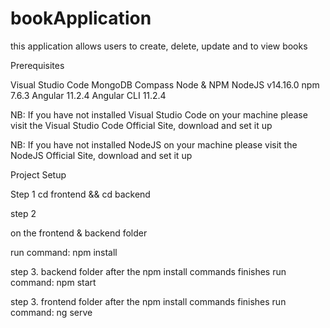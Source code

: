 # bookApplication
this application allows users to create, delete, update and to view books

Prerequisites

Visual Studio Code
MongoDB Compass
Node & NPM
NodeJS v14.16.0
npm 7.6.3
Angular 11.2.4
Angular CLI 11.2.4

NB: If you have not installed Visual Studio Code on your machine please visit the Visual Studio Code Official Site, download and set it up

NB: If you have not installed NodeJS on your machine please visit the NodeJS Official Site, download and set it up

Project Setup

Step 1
cd frontend && cd backend

step 2

on the frontend & backend folder

run command: npm install

step 3. backend folder
after the npm install commands finishes
run command: npm start

step 3. frontend folder
after the npm install commands finishes
run command: ng serve

